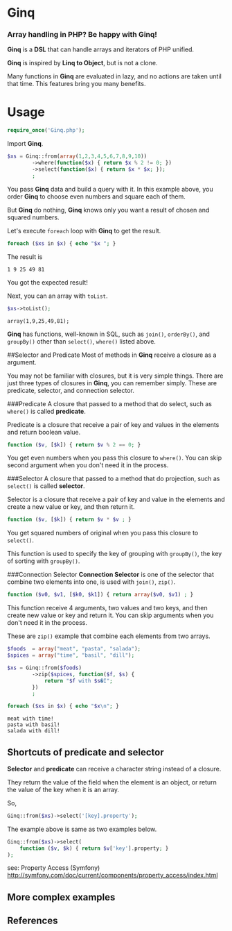 # Ginq

### Array handling in PHP? Be happy with Ginq!

**Ginq** is a **DSL** that can handle arrays and iterators of PHP unified.

**Ginq** is inspired by **Linq to Object**, but is not a clone.

Many functions in **Ginq** are evaluated in lazy, and no actions are taken until that time. This features bring you many benefits.

# Usage

```php
require_once('Ginq.php');
```
Import **Ginq**.

```php
$xs = Ginq::from(array(1,2,3,4,5,6,7,8,9,10))
        ->where(function($x) { return $x % 2 != 0; })
        ->select(function($x) { return $x * $x; });
        ;
```
You pass **Ginq** data and build a query with it. In this example above, you order **Ginq** to choose even numbers and square each of them.

But **Ginq** do nothing, **Ginq** knows only you want a result of chosen and squared numbers.

Let's execute `foreach` loop with **Ginq** to get the result.

```php
foreach ($xs in $x) { echo "$x "; }
```
The result is 
```
1 9 25 49 81
```
You got the expected result!

Next, you can an array with `toList`.

```php
$xs->toList();
```
```
array(1,9,25,49,81);
```

**Ginq** has functions, well-known in SQL, such as `join()`, `orderBy()`, and `groupBy()` other than `select()`, `where()` listed above.

##Selector and Predicate
Most of methods in **Ginq** receive a closure as a argument.

You may not be familiar with closures, but it is very simple things.
There are just three types of closures in **Ginq**, you can remember simply.
These are predicate, selector, and connection selector.

###Predicate
A closure that passed to a method that do select, such as `where()` is called **predicate**.

Predicate is a closure that receive a pair of key and values in the elements and return boolean value.

```php
function ($v, [$k]) { return $v % 2 == 0; }
```
You get even numbers when you pass this closure to `where()`.
You can skip second argument when you don't need it in the process. 

###Selector
A closure that passed to a method that do projection, such as `select()` is called **selector**.

Selector is a closure that receive a pair of key and value in the elements and create a new value or key, and then return it.

```php
function ($v, [$k]) { return $v * $v ; }
```

You get squared numbers of original when you pass this closure to `select()`.

This function is used to specify the key of grouping with `groupBy()`, the key of sorting with `groupBy()`. 

###Connection Selector
**Connection Selector** is one of the selector that combine two elements into one, is used with `join()`, `zip()`.

```php
function ($v0, $v1, [$k0, $k1]) { return array($v0, $v1) ; }
```

This function receive 4 arguments, two values and two keys, and then create new value or key and return it.
You can skip arguments when you don't need it in the process. 

These are `zip()` example that combine each elements from two arrays.

```php
$foods  = array("meat", "pasta", "salada");
$spices = array("time", "basil", "dill");

$xs = Ginq::from($foods)
        ->zip($spices, function($f, $s) {
            return "$f with $s�I";
        })
        ;

foreach ($xs in $x) { echo "$x\n"; }
```

```
meat with time!
pasta with basil!
salada with dill!
```

## Shortcuts of predicate and selector

**Selector** and **predicate** can receive a character string instead of a closure.

They return the value of the field when the element is an object, or return the value of the key when it is an array.

So,

```php
Ginq::from($xs)->select('[key].property');
```

The example above is same as two examples below.

```php
Ginq::from($xs)->select(
    function ($v, $k) { return $v['key'].property; }
);
```

see: Property Access (Symfony)
http://symfony.com/doc/current/components/property_access/index.html

## More complex examples

## References


